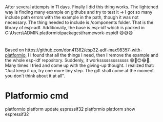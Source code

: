 #
After several attempts in 11 days. Finally I did this thing works.
The lightened way is finding many example on githubs and try to test it -> I got so many include path errors with the example in the path, though it was not necessary. The thing needed to include is /components folder. That is the library of esp-adf. Additionally, the base is esp-idf which is packed in C:\Users\ADMIN\.platformio\packages\framework-espidf 😅😅😅

#
Based on https://github.com/don41382/esp32-adf-max98357-with-platformio, I I found that all the things I need, then I remove the example and the whole esp-idf repository. Suddenly, it worksssssssssssss 😁🤣😍😂🤣. Many times I tried and come up with the giving-up thought. I realized that:
"Just keep it up, try one more tiny step. The gift shall come at the moment you don't think about it at all".

# Platformio cmd
platformio platform update espressif32
platformio platform show espressif32



